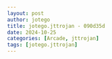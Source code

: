 ```yaml
---
layout: post
author: jotego
title: jotego.jttrojan - 090d35d
date: 2024-10-25
categories: [Arcade, jttrojan]
tags: [jotego.jttrojan]
---
```



